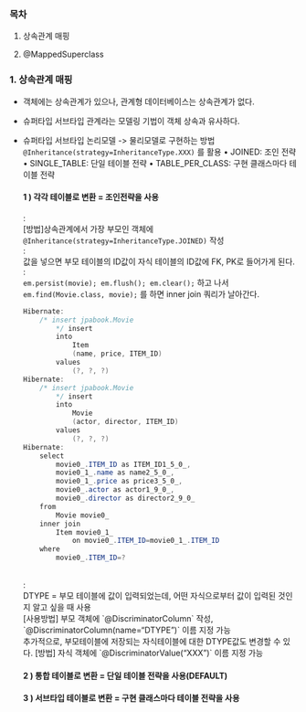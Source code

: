 ### 목차

1. 상속관계 매핑

2. @MappedSuperclass



### 1. 상속관계 매핑

- 객체에는 상속관계가 있으나, 관계형 데이터베이스는 상속관계가 없다. 

- 슈퍼타입 서브타입 관계라는 모델링 기법이 객체 상속과 유사하다.

- 슈퍼타입 서브타입 논리모델 -> 물리모델로 구현하는 방법
`@Inheritance(strategy=InheritanceType.XXX)` 를 활용
• JOINED: 조인 전략
• SINGLE_TABLE: 단일 테이블 전략
• TABLE_PER_CLASS: 구현 클래스마다 테이블 전략

    #### 1 ) 각각 테이블로 변환 = 조인전략을 사용<br/>
    : <br/>
    [방법]상속관계에서 가장 부모인 객체에 `@Inheritance(strategy=InheritanceType.JOINED)` 작성<br/>
    :<br/>
    값을 넣으면 부모 테이블의 ID값이 자식 테이블의 ID값에 FK, PK로 들어가게 된다.<br/>
    :<br/>
    `em.persist(movie); em.flush(); em.clear();` 하고 나서 `em.find(Movie.class, movie);` 를 하면 inner join 쿼리가 날아간다.
    <br/>

    ```java
    Hibernate: 
        /* insert jpabook.Movie
            */ insert 
            into
                Item
                (name, price, ITEM_ID) 
            values
                (?, ?, ?)
    Hibernate: 
        /* insert jpabook.Movie
            */ insert 
            into
                Movie
                (actor, director, ITEM_ID) 
            values
                (?, ?, ?)
    Hibernate: 
        select
            movie0_.ITEM_ID as ITEM_ID1_5_0_,
            movie0_1_.name as name2_5_0_,
            movie0_1_.price as price3_5_0_,
            movie0_.actor as actor1_9_0_,
            movie0_.director as director2_9_0_ 
        from
            Movie movie0_ 
        inner join
            Item movie0_1_ 
                on movie0_.ITEM_ID=movie0_1_.ITEM_ID 
        where
            movie0_.ITEM_ID=?
    ```
    <br/>
    :<br/>
    DTYPE = 부모 테이블에 값이 입력되었는데, 어떤 자식으로부터 값이 입력된 것인지 알고 싶을 때 사용<br/>
    [사용방법] 부모 객체에 `@DiscriminatorColumn` 작성, `@DiscriminatorColumn(name=“DTYPE”)` 이름 지정 가능<br/>
    추가적으로, 부모테이블에 저장되는 자식테이블에 대한 DTYPE값도 변경할 수 있다.
    [방법] 자식 객체에 `@DiscriminatorValue(“XXX”)` 이름 지정 가능<br/>
    

    #### 2 ) 통합 테이블로 변환 = 단일 테이블 전략을 사용(DEFAULT)
    #### 3 ) 서브타입 테이블로 변환 = 구현 클래스마다 테이블 전략을 사용